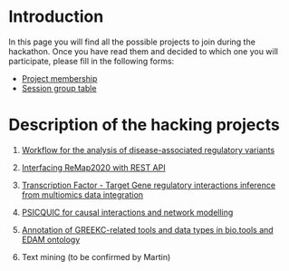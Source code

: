 # Introduction

In this page you will find all the possible projects to join during the hackathon. Once you have read them and decided to which one you will participate, please fill in the following forms:

  - [Project membership](http://tinyurl.com/project-memberhsip-table)
  - [Session group table](http://tinyurl.com/session-group-table)

# Description of the hacking projects

1. [Workflow for the analysis of disease-associated regulatory variants](workflow_disease-associated-rSNPs/) 
2. [Interfacing ReMap2020 with REST API](interfacing_ReMap/) 
3. [Transcription Factor - Target Gene regulatory interactions inference from multiomics data integration](multiomics-integration-TFTG-inference/)
4. [PSICQUIC for causal interactions and network modelling](causal_psicquic/)
5. [Annotation of GREEKC-related tools and data types in bio.tools and EDAM ontology](bio.tools_annotation/)

6. Text mining (to be confirmed by Martin)
